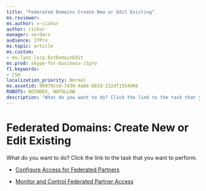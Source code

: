 ```yaml
---
title: "Federated Domains Create New or Edit Existing"
ms.reviewer: 
ms.author: v-cichur
author: cichur
manager: serdars
audience: ITPro
ms.topic: article
ms.custom:
- ms.lync.lscp.ExtDomainEdit
ms.prod: skype-for-business-itpro
f1.keywords:
- CSH
localization_priority: Normal
ms.assetid: 90979ccd-7439-4a66-b82d-222df1554d66
ROBOTS: NOINDEX, NOFOLLOW
description: "What do you want to do? Click the link to the task that you want to perform."
---
```


# Federated Domains: Create New or Edit Existing

What do you want to do? Click the link to the task that you want to perform.

- [Configure Access for Federated Partners](/previous-versions/office/lync-server-2013/lync-server-2013-configure-policies-to-control-federated-user-access)

- [Monitor and Control Federated Partner Access](/previous-versions/office/lync-server-2013/lync-server-2013-configure-support-for-allowed-external-domains)